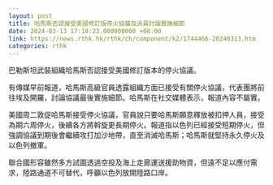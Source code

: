 ```yaml
---
layout: post
title: 哈馬斯否認接受美國修訂版停火協議及派員討論實施細節
date: 2024-03-13 17:18:23.000000000 +08:00
link: https://news.rthk.hk/rthk/ch/component/k2/1744466-20240313.htm
categories: rthk
---
```


巴勒斯坦武裝組織哈馬斯否認接受美國修訂版本的停火協議。

有傳媒早前報道，哈馬斯高級官員透露組織方面已接受有關停火協議，代表團將前往埃及開羅，討論協議最後實施細節。哈馬斯在社交媒體表示，報道內容不屬實。

美國周二敦促哈馬斯接受停火協議，官員說只要哈馬斯願意釋放被扣押人員，接受為期六周停火，後續各方將斡旋更長期停火。報道指以色列已經接受短期停火，但強調協議到期後會繼續攻打加沙地帶，直至消滅哈馬斯；哈馬斯就堅持永久停火及以色列撤軍。

聯合國形容雖然多方試圖透過空投及海上走廊運送援助物資，但遠不足以應付需求，陸路通道不可替代，呼籲以色列放開陸路口岸。
